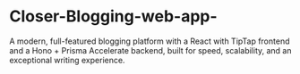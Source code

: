 # Closer-Blogging-web-app-
A modern, full-featured blogging platform with a React with TipTap frontend and a Hono + Prisma Accelerate backend, built for speed, scalability, and an exceptional writing experience.
